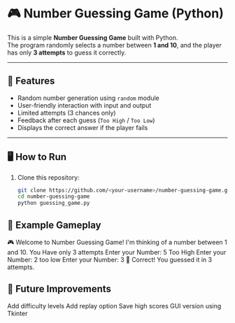 # 🎮 Number Guessing Game (Python)

This is a simple **Number Guessing Game** built with Python.  
The program randomly selects a number between **1 and 10**, and the player has only **3 attempts** to guess it correctly.

---

## 🚀 Features
- Random number generation using `random` module
- User-friendly interaction with input and output
- Limited attempts (3 chances only)
- Feedback after each guess (`Too High` / `Too Low`)
- Displays the correct answer if the player fails

---

## 🖥️ How to Run
1. Clone this repository:
   ```bash
   git clone https://github.com/<your-username>/number-guessing-game.git
   cd number-guessing-game
   python guessing_game.py

## 📸 Example Gameplay
🎮 Welcome to Number Guessing Game!
I'm thinking of a number between 1 and 10.
You Have only 3 attempts
Enter your Number: 5
Too High
Enter your Number: 2
too low
Enter your Number: 3
🎉 Correct! You guessed it in 3 attempts.

## 🌟 Future Improvements
Add difficulty levels
Add replay option
Save high scores
GUI version using Tkinter
